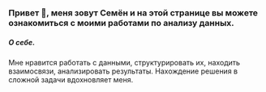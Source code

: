 ### Привет 👋, меня зовут Семён и на этой странице вы можете ознакомиться с моими работами по анализу данных.

##### О себе.
Мне нравится работать с данными, структурировать их, находить взаимосвязи, анализировать результаты. Нахождение решения в сложной задачи вдохновляет меня.


<!--
**SemyonSQL/SemyonSQL** is a ✨ _special_ ✨ repository because its `README.md` (this file) appears on your GitHub profile.

Here are some ideas to get you started:

- 🔭 I’m currently working on ...
- 🌱 I’m currently learning ...
- 👯 I’m looking to collaborate on ...
- 🤔 I’m looking for help with ...
- 💬 Ask me about ...
- 📫 How to reach me: ...
- 😄 Pronouns: ...
- ⚡ Fun fact: ...
-->
